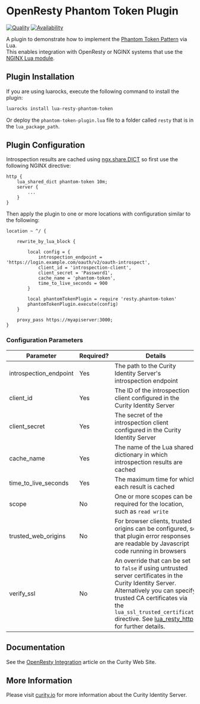 # OpenResty Phantom Token Plugin

[![Quality](https://img.shields.io/badge/quality-experiment-red)](https://curity.io/resources/code-examples/status/)
[![Availability](https://img.shields.io/badge/availability-source-blue)](https://curity.io/resources/code-examples/status/)

A plugin to demonstrate how to implement the [Phantom Token Pattern](https://curity.io/resources/learn/phantom-token-pattern/) via Lua.\
This enables integration with OpenResty or NGINX systems that use the [NGINX Lua module](https://www.nginx.com/resources/wiki/modules/lua/).

## Plugin Installation

If you are using luarocks, execute the following command to install the plugin:

```bash
luarocks install lua-resty-phantom-token
```

Or deploy the `phantom-token-plugin.lua` file to a folder called `resty` that is in the `lua_package_path`.

## Plugin Configuration

Introspection results are cached using [ngx.share.DICT](https://github.com/openresty/lua-nginx-module#ngxshareddict) so first use the following NGINX directive:

```nginx
http {
    lua_shared_dict phantom-token 10m;
    server {
        ...
    }
}
```

Then apply the plugin to one or more locations with configuration similar to the following:

```nginx
location ~ ^/ {

    rewrite_by_lua_block {

        local config = {
            introspection_endpoint = 'https://login.example.com/oauth/v2/oauth-introspect',
            client_id = 'introspection-client',
            client_secret = 'Password1',
            cache_name = 'phantom-token',
            time_to_live_seconds = 900
        }

        local phantomTokenPlugin = require 'resty.phantom-token'
        phantomTokenPlugin.execute(config)
    }

    proxy_pass https://myapiserver:3000;
}
```

### Configuration Parameters

| Parameter | Required? | Details |
| --------- | --------- | ------- |
| introspection_endpoint | Yes | The path to the Curity Identity Server's introspection endpoint |
| client_id | Yes | The ID of the introspection client configured in the Curity Identity Server |
| client_secret | Yes | The secret of the introspection client configured in the Curity Identity Server |
| cache_name | Yes | The name of the Lua shared dictionary in which introspection results are cached |
| time_to_live_seconds | Yes | The maximum time for which each result is cached |
| scope | No | One or more scopes can be required for the location, such as `read write` |
| trusted_web_origins | No | For browser clients, trusted origins can be configured, so that plugin error responses are readable by Javascript code running in browsers |
| verify_ssl | No | An override that can be set to `false` if using untrusted server certificates in the Curity Identity Server. Alternatively you can specify trusted CA certificates via the `lua_ssl_trusted_certificate` directive. See [lua_resty_http](https://github.com/ledgetech/lua-resty-http#request_uri) for further details. |

## Documentation

See the [OpenResty Integration](https://curity.io/resources/learn/integration-openresty/) article on the Curity Web Site.

## More Information

Please visit [curity.io](https://curity.io/) for more information about the Curity Identity Server.
